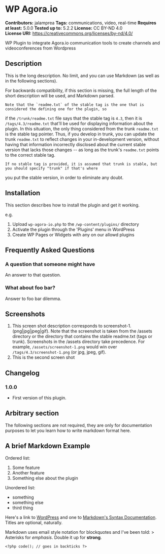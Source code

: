 # WP Agora.io #
**Contributors:** jalamprea
**Tags:** communications, video, real-time
**Requires at least:** 5.0.0
**Tested up to:** 5.2.2
**License:** CC BY-ND 4.0  
**License URI:** https://creativecommons.org/licenses/by-nd/4.0/  

WP Plugin to integrate Agora.io communication tools to create channels
and videoconferences from Wordpress

## Description ##

This is the long description. No limit, and you can use Markdown (as
well as in the following sections).

For backwards compatibility, if this section is missing, the full length
of the short description will be used, and Markdown parsed.

    Note that the `readme.txt` of the stable tag is the one that is considered the defining one for the plugin, so

if the `/trunk/readme.txt` file says that the stable tag is `4.3`, then
it is `/tags/4.3/readme.txt` that'll be used for displaying information
about the plugin. In this situation, the only thing considered from the
trunk `readme.txt` is the stable tag pointer. Thus, if you develop in
trunk, you can update the trunk `readme.txt` to reflect changes in your
in-development version, without having that information incorrectly
disclosed about the current stable version that lacks those changes --
as long as the trunk's `readme.txt` points to the correct stable tag.

    If no stable tag is provided, it is assumed that trunk is stable, but you should specify "trunk" if that's where

you put the stable version, in order to eliminate any doubt.

## Installation ##

This section describes how to install the plugin and get it working.

e.g.

1.  Upload `wp-agora-io.php` to the `/wp-content/plugins/` directory
2.  Activate the plugin through the 'Plugins' menu in WordPress
3.  Create WP Pages or Widgets with any on our allowd plugins

## Frequently Asked Questions ##

### A question that someone might have ###

An answer to that question.

### What about foo bar? ###

Answer to foo bar dilemma.

## Screenshots ##

1.  This screen shot description corresponds to
    screenshot-1.(png|jpg|jpeg|gif). Note that the screenshot is taken
    from the /assets directory or the directory that contains the stable
    readme.txt (tags or trunk). Screenshots in the /assets directory
    take precedence. For example, `/assets/screenshot-1.png` would win
    over `/tags/4.3/screenshot-1.png` (or jpg, jpeg, gif).
2.  This is the second screen shot

## Changelog ##

### 1.0.0 ###
* First version of this plugin.

## Arbitrary section ##

The following sections are not required, they are only for documentation
purposes to let you learn how to write markdown format here.

## A brief Markdown Example ##

Ordered list:

1.  Some feature
2.  Another feature
3.  Something else about the plugin

Unordered list:

-   something
-   something else
-   third thing

Here's a link to
[WordPress](http://wordpress.org/ "Your favorite software") and one to
[Markdown's Syntax
Documentation](http://daringfireball.net/projects/markdown/syntax "Markdown is what the parser uses to process much of the readme file").
Titles are optional, naturally.

Markdown uses email style notation for blockquotes and I've been told:
\> Asterisks for *emphasis*. Double it up for **strong**.

`<?php code(); // goes in backticks ?>`

